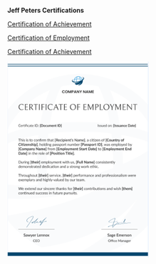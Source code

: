 **Jeff Peters Certifications**


[Certification of Achievement](/JeffPeters/CertificationOfAchievement.md#:~:text=JeffPetersCertificationOfAchievement.md?raw=true)


[Certification of Employment](/JeffPeters/CertificationOfEmployment.md#:~:text=JeffPetersCertificationOfEmployment.md?raw=true)



[Certification of Achievement](https://github.com/DennisMire/test2.github.io/blob/main/JeffPeters/JeffPetersCertificationOfAchievement.png?raw=true)


![Certification of Employment](/JeffPeters/JeffPetersCertificationOfEmployment.png#:~:text=JeffPetersCertificationOfEmployment.png?raw=true)
